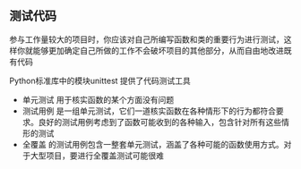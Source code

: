 
## 测试代码
参与工作量较大的项目时，你应该对自己所编写函数和类的重要行为进行测试，这样你就能够更加确定自己所做的工作不会破坏项目的其他部分，从而自由地改进既有代码

Python标准库中的模块unittest 提供了代码测试工具

* 单元测试 用于核实函数的某个方面没有问题
* 测试用例 是一组单元测试，它们一道核实函数在各种情形下的行为都符合要求。良好的测试用例考虑到了函数可能收到的各种输入，包含针对所有这些情形的测试
* 全覆盖 的测试用例包含一整套单元测试，涵盖了各种可能的函数使用方式。对于大型项目，要进行全覆盖测试可能很难
